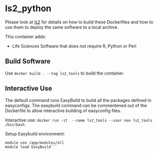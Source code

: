 # ls2_python


Please look at [ls2](https://github.com/FredHutch/ls2) for details on how to build these Dockerfiles and how to use them to deploy the same software to a local archive.

This container adds:

* Life Sciences Software that does not require R, Python or Perl

## Build Software

Use `docker build . --tag ls2_tools` to build the container.

## Interactive Use
The default command runs EasyBuild to build all the packages defined in easyconfigs.  The easybuild command can be commentened out of the Dockerfile to allow interactive building of easyconfig files.

Interactive use: `docker run -it  --name ls2_tools --user neo ls2_tools /bin/bash`

Setup Easybuild environment:

```source /app/lmod/lmod/init/bash
module use /app/modules/all
module load EasyBuild```
